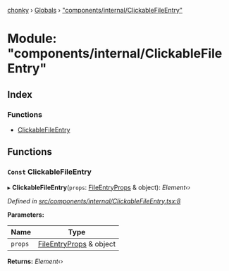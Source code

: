[chonky](../README.md) › [Globals](../globals.md) › ["components/internal/ClickableFileEntry"](_components_internal_clickablefileentry_.md)

# Module: "components/internal/ClickableFileEntry"

## Index

### Functions

* [ClickableFileEntry](_components_internal_clickablefileentry_.md#const-clickablefileentry)

## Functions

### `Const` ClickableFileEntry

▸ **ClickableFileEntry**(`props`: [FileEntryProps](../interfaces/_components_internal_basefileentry_.fileentryprops.md) & object): *Element‹›*

*Defined in [src/components/internal/ClickableFileEntry.tsx:8](https://github.com/TimboKZ/Chonky/blob/faab549/src/components/internal/ClickableFileEntry.tsx#L8)*

**Parameters:**

Name | Type |
------ | ------ |
`props` | [FileEntryProps](../interfaces/_components_internal_basefileentry_.fileentryprops.md) & object |

**Returns:** *Element‹›*
